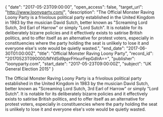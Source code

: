 {
  "date": "2017-05-23T09:00:00", 
  "open_access": false, 
  "target_url": "http://www.loonyparty.com/", 
  "description": "The Official Monster Raving Loony Party is a frivolous political party established in the United Kingdom in 1983 by the musician David Sutch, better known as \"Screaming Lord Sutch, 3rd Earl of Harrow\" or simply \"Lord Sutch\". It is notable for its deliberately bizarre policies and it effectively exists to satirise British politics, and to offer itself as an alternative for protest voters, especially in constituencies where the party holding the seat is unlikely to lose it and everyone else's vote would be quietly wasted.", 
  "end_date": "2017-06-30T01:00:00Z", 
  "title": "Official Monster Raving Loony Party", 
  "record_id": "20170523T090000/MYdSd9pprFHxurFepGdIrA==", 
  "publisher": "loonyparty.com", 
  "start_date": "2017-05-23T09:00:00Z", 
  "subject": "UK General Election 2015"
}

The Official Monster Raving Loony Party is a frivolous political party established in the United Kingdom in 1983 by the musician David Sutch, better known as "Screaming Lord Sutch, 3rd Earl of Harrow" or simply "Lord Sutch". It is notable for its deliberately bizarre policies and it effectively exists to satirise British politics, and to offer itself as an alternative for protest voters, especially in constituencies where the party holding the seat is unlikely to lose it and everyone else's vote would be quietly wasted.